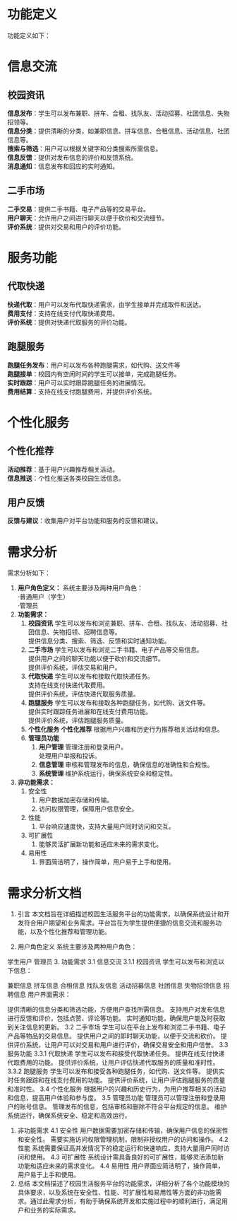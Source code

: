 # 功能定义
功能定义如下：   

# 信息交流
## 校园资讯
**信息发布**：学生可以发布兼职、拼车、合租、找队友、活动招募、社团信息、失物招领等。   
**信息分类**：提供清晰的分类，如兼职信息、拼车信息、合租信息、活动信息、社团信息等。   
**搜索与筛选**：用户可以根据关键字和分类搜索所需信息。   
**信息反馈**：提供对发布信息的评价和反馈系统。   
**消息通知**：信息发布和回应的实时通知。   

## 二手市场
**二手交易**：提供二手书籍、电子产品等的交易平台。   
**用户聊天**：允许用户之间进行聊天以便于砍价和交流细节。   
**评价系统**：提供对交易和用户的评价功能。   


# 服务功能
## 代取快递
**快递代取**：用户可以发布代取快递需求，由学生接单并完成取件和送达。   
**费用支付**：支持在线支付代取快递费用。   
**评价系统**：提供对快递代取服务的评价功能。   

## 跑腿服务
**跑腿任务发布**：用户可以发布各种跑腿需求，如代购、送文件等   
**跑腿接单**：校园内有空闲时间的学生可以接单，完成跑腿任务。   
**实时跟踪**：用户可以实时跟踪跑腿任务的进展情况。   
**费用结算**：支持在线支付跑腿费用，并提供评价系统。   

# 个性化服务
## 个性化推荐
**活动推荐**：基于用户兴趣推荐相关活动。   
**信息推送**：个性化推送各类校园生活信息。   
## 用户反馈
**反馈与建议**：收集用户对平台功能和服务的反馈和建议。   


# 需求分析
需求分析如下：   
1. **用户角色定义：**
系统主要涉及两种用户角色：   
    ·普通用户（学生）   
    ·管理员   
2. **功能需求：**
   1. **校园资讯**
        学生可以发布和浏览兼职、拼车、合租、找队友、活动招募、社团信息、失物招领、招聘信息等。   
        提供信息分类、搜索、筛选、反馈和实时通知功能。   
   2. **二手市场**
        学生可以发布和浏览二手书籍、电子产品等交易信息。   
        提供用户之间的聊天功能以便于砍价和交流细节。   
        提供评价系统，评估交易和用户。   
   3. **代取快递**
        学生可以发布和接取代取快递任务。   
        支持在线支付快递代取费用。   
        提供评价系统，评估快递代取服务质量。   
   4. **跑腿服务**
        学生可以发布和接取各种跑腿任务，如代购、送文件等。   
        提供实时跟踪任务进展和在线支付费用功能。   
        提供评价系统，评估跑腿服务质量。   
   5. **个性化服务**
        **个性化推荐**
        根据用户兴趣和历史行为推荐相关活动和信息。   
   6. **管理员功能**
      1. **用户管理**
            管理注册和登录用户。   
            处理用户举报和投诉。   
      2. **信息管理** 
            审核和管理发布的信息，确保信息的准确性和合规性。   
      3. **系统管理**
            维护系统运行，确保系统安全和稳定性。   
3. **非功能需求：**
   1. 安全性
      1. 用户数据加密存储和传输。
      2. 访问权限管理，保障用户信息安全。
   2. 性能
      1. 平台响应速度快，支持大量用户同时访问和交互。
   3. 可扩展性
      1. 能够灵活扩展新功能和适应未来的需求变化。
   4. 易用性
      1. 界面简洁明了，操作简单，用户易于上手和使用。

# 需求分析文档
1. 引言
本文档旨在详细描述校园生活服务平台的功能需求，以确保系统设计和开发符合用户期望和业务需求。平台旨在为学生提供便捷的信息交流和服务功能，以及个性化推荐和管理功能。

2. 用户角色定义
系统主要涉及两种用户角色：

学生用户
管理员
3. 功能需求
3.1 信息交流
3.1.1 校园资讯
学生可以发布和浏览以下信息：

兼职信息
拼车信息
合租信息
找队友信息
活动招募信息
社团信息
失物招领信息
招聘信息
用户界面需求：

提供清晰的信息分类和筛选功能，方便用户查找所需信息。
支持用户对发布信息进行反馈和评价，包括点赞、评论等功能。
实时通知功能，确保用户能及时获取到关注信息的更新。
3.2 二手市场
学生可以在平台上发布和浏览二手书籍、电子产品等物品的交易信息。
提供用户之间的即时聊天功能，以便于交流和砍价。
提供评价系统，让用户可以对交易和用户进行评价，确保交易安全和用户信誉。
3.3 服务功能
3.3.1 代取快递
学生可以发布和接受代取快递任务。
提供在线支付快递代取费用的功能。
提供评价系统，让用户评估快递代取服务的质量和准时性。
3.3.2 跑腿服务
学生可以发布和接受各种跑腿任务，如代购、送文件等。
提供实时任务跟踪和在线支付费用的功能。
提供评价系统，让用户评估跑腿服务的质量和准时性。
3.4 个性化服务
根据用户的兴趣和历史行为，为用户推荐相关的活动和信息，提高用户体验和参与度。
3.5 管理员功能
管理员可以管理注册和登录用户的账号信息。
管理发布的信息，包括审核和删除不符合平台规定的信息。
维护系统运行，确保系统安全、稳定和高效运行。
1. 非功能需求
4.1 安全性
用户数据需要加密存储和传输，确保用户信息的保密性和安全性。
需要实施访问权限管理机制，限制非授权用户的访问和操作。
4.2 性能
系统需要保证高并发情况下的稳定运行和快速响应，支持大量用户同时访问和使用。
4.3 可扩展性
系统设计需具备良好的可扩展性，能够灵活添加新功能和适应未来的需求变化。
4.4 易用性
用户界面应简洁明了，操作简单，用户易于上手和使用。
1. 总结
本文档描述了校园生活服务平台的功能需求，详细分析了各个功能模块的具体要求，以及系统在安全性、性能、可扩展性和易用性等方面的非功能需求。通过此需求分析，有助于确保系统开发和实施过程中的顺利进行，满足用户和业务的实际需求。